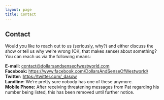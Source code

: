 ```yaml
---
layout: page
title: Contact
---
```

## Contact
Would you like to reach out to us (seriously, why?) and either discuss the show or tell us why we’re wrong (OK, that makes sense) about something?  You can reach us via the following means:

<div>
<strong>E-mail:</strong> <a href="mailto:contact@dollarsandsenseofwestworld.com">contact@dollarsandsenseofwestworld.com</a><br/>
<strong>Facebook:</strong> <a href="https://www.facebook.com/DollarsAndSenseOfWestworld/">https://www.facebook.com/DollarsAndSenseOfWestworld/</a><br/>
<strong>Twitter:</strong> <a href="https://twitter.com/_dasow">https://twitter.com/_dasow</a><br/>
<strong>Landline:</strong> We’re pretty sure nobody has one of these anymore.<br/>
<strong>Mobile Phone:</strong> After receiving threatening messages from Pat regarding his number being listed, this has been removed until further notice.
<div>
